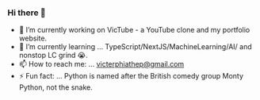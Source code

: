 ### Hi there 👋

- 🔭 I’m currently working on VicTube - a YouTube clone and my portfolio website.
- 🌱 I’m currently learning ... TypeScript/NextJS/MachineLearning/AI/ and nonstop LC grind 😭.
- 📫 How to reach me: ... victerphiathep@gmail.com
- ⚡ Fun fact: ... Python is named after the British comedy group Monty Python, not the snake.

<!--
**cenaice/cenaice** is a ✨ _special_ ✨ repository because its `README.md` (this file) appears on your GitHub profile.

Here are some ideas to get you started:

- 🔭 I’m currently working on ...
- 🌱 I’m currently learning ... 
- 👯 I’m looking to collaborate on ...
- 🤔 I’m looking for help with ...
- 💬 Ask me about ...
- 📫 How to reach me: ...
- 😄 Pronouns: ...
- ⚡ Fun fact: ...
-->
